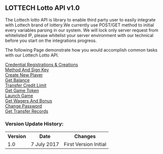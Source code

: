 ## **LOTTECH Lotto API v1.0**

The Lottech lotto API is library to enable third party user to easily integrate with Lottech brand of lottery.We currently use POST/GET method to initial every variables parsing in our system. We will lock only server request from whitelisted IP, please whitelist your server environment with our technical before you start on the integrations progress.

The following Page demonstrate how you would accomplish common tasks with our Lottech Lotto API.

[Credential Registrations & Creations](https://github.com/animatorx999/lottoAPI/wiki/1.-Credential-Registrations--&-Creations) <br>
[Method And Sign Key](https://github.com/animatorx999/lottoAPI/wiki/2.-Method-And-Sign-Key) <br>
[Create New Player](https://github.com/animatorx999/lottoAPI/wiki/3.-Create-New-Player) <br>
[Get Balance](https://github.com/animatorx999/lottoAPI/wiki/4.-Get-Balance) <br>
[Transfer Credit Limit](https://github.com/animatorx999/lottoAPI/wiki/5.-Transfer-Credit-Limit) <br>
[Get Game Token](https://github.com/animatorx999/lottoAPI/wiki/6.-Get-Game-Token) <br>
[Launch Game](https://github.com/animatorx999/lottoAPI/wiki/7.-Launch-Game) <br>
[Get Wagers And Bonus](https://github.com/animatorx999/lottoAPI/wiki/8.-Get-Wagers-And-Bonus) <br>
[Change Password](https://github.com/animatorx999/lottoAPI/wiki/9.-Change-Password) <br>
[Get Transfer Records](https://github.com/animatorx999/lottoAPI/wiki/10.-Get-Transfer-Records) <br>
### Version Update History:
<table>
<tr><th>Version</th><th>Date</th><th>Changes</th></tr>
<tr><td>1.0</td><td>7 July 2017</td><td>First Version Initial</td></tr>
</table>
